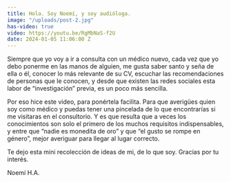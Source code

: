 ```yaml
---
title: Hola. Soy Noemí, y soy audióloga.
image: "/uploads/post-2.jpg"
has-video: true
video: https://youtu.be/RgMbNaS-f2U
date: 2024-01-05 11:06:00 Z
---
```


Siempre que yo voy a ir a consulta con un médico nuevo, cada vez que yo debo ponerme en las manos de alguien,  me gusta saber santo y seña de ella o él, conocer lo más relevante  de su CV,  escuchar las recomendaciones de personas que le conocen, y desde que existen las redes sociales esta labor de “investigación” previa, es un poco más sencilla.

Por eso hice este video, para ponértela facilita. Para que averigües quien soy como médico y puedas tener una pincelada de lo que encontrarías si me visitaras en el consultorio. Y es que resulta que a veces los conocimientos son solo el primero de los muchos requisitos indispensables, y entre que “nadie es monedita de oro” y que “el gusto se rompe en género”, mejor averiguar para llegar al lugar correcto.

Te dejo esta mini recolección de ideas de mi, de lo que soy.
Gracias por tu interés.

Noemí H.A.

<br>
